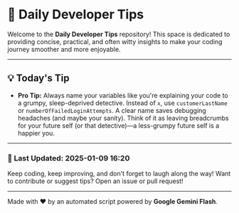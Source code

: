 
# 🌟 Daily Developer Tips

Welcome to the **Daily Developer Tips** repository! This space is dedicated to providing concise, practical, and often witty insights to make your coding journey smoother and more enjoyable.

---

## 💡 Today's Tip

- **Pro Tip:**  Always name your variables like you're explaining your code to a grumpy, sleep-deprived detective.  Instead of `x`, use `customerLastName` or `numberOfFailedLoginAttempts`.  A clear name saves debugging headaches (and maybe your sanity).  Think of it as leaving breadcrumbs for your future self (or that detective)—a less-grumpy future self is a happier you.

---

### 📅 Last Updated: 2025-01-09 16:20

Keep coding, keep improving, and don't forget to laugh along the way! Want to contribute or suggest tips? Open an issue or pull request!

---

Made with ❤️ by an automated script powered by **Google Gemini Flash**.
